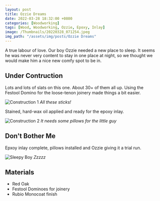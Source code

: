 ```yaml
---
layout: post
title: Ozzie Dreams
date: 2022-03-28 18:32:00 +0800
categories: [Woodworking]
tags: [Wood, Woodworking, Ozzie, Epoxy, Inlay]
image: /Thumbnails/20220328_071254.jpeg
img_path: "/assets/img/posts/Ozzie Dreams"
---
```


A true labour of love.  Our boy Ozzie needed a new place to sleep.  It seems he was never very content to stay in one place at night, so we thought we would make him a nice new comfy spot to be in.

## Under Contruction

Lots and lots of slats on this one.  About 30+ of them all up.  Using the Festool Domino for the loose-tenon joinery made things a bit easier.

![Construction 1][Construction 1]
_All these sticks!_

Stained, hard-wax oil applied and ready for the epoxy inlay.

![Construction 2][Construction 2]
_It needs some pillows for the little guy_

## Don't Bother Me

Epxoy inlay complete, pillows installed and Ozzie giving it a trial run.

![Sleepy Boy][Sleepy Boy]
_Zzzzz_

## Materials

- Red Oak
- Festool Dominoes for joinery
- Rubio Monocoat finish

[Construction 1]: 20220310_084545.jpeg
[Construction 2]: 20220316_201504.jpeg
[Sleepy Boy]: 20220328_071254.jpeg
